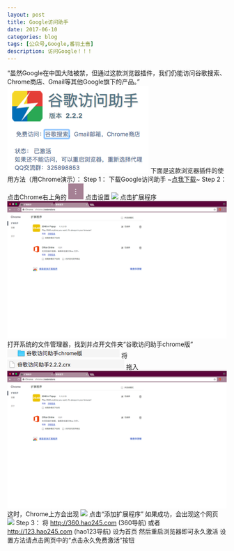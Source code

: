 ```yaml
---
layout: post
title: Google访问助手
date: 2017-06-10
categories: blog
tags: [公众号,Google,番羽土啬]
description: 访问Google！！！
---
```


“虽然Google在中国大陆被禁，但通过这款浏览器插件，我们仍能访问谷歌搜索、Chrome商店、Gmail等其他Google旗下的产品。”
<img src="img/Google访问助手（2）.png">
下面是这款浏览器插件的使用方法（用Chrome演示）：
Step 1：
下载Google访问助手 ~<a href="">点我下载</a>~
Step 2：
点击Chrome右上角的
<img src="img/Chrome ....png">
点击设置
<img src="http://s1.wailian.download/2017/09/12/77dd9aa4d38a729d.png">
点击扩展程序
<img src="img/扩展程序.png">
打开系统的文件管理器，找到并点开文件夹“谷歌访问助手chrome版”
<img src="img/谷歌访问助手chrome版文件夹.png">
将
<img src="img/谷歌访问助手chrome版.png">
拖入
<img src="img/扩展程序.png">
这时，Chrome上方会出现
<img src="http://s1.wailian.download/2017/09/12/516926969634ab2b.png">
点击“添加扩展程序”
如果成功，会出现这个网页
<img src="http://s1.wailian.download/2017/09/12/8bc65a930cbadc45.png">
Step 3：
将 http://360.hao245.com (360导航) 或者 http://123.hao245.com (hao123导航) 设为首页 然后重启浏览器即可永久激活
设置方法请点击网页中的“点击永久免费激活”按钮
